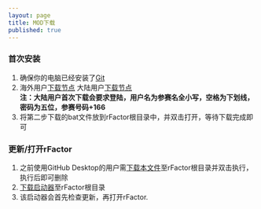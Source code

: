 ```yaml
---
layout: page
title: MOD下载
published: true
---
```

### 首次安装  
1. 确保你的电脑已经安装了[Git](https://git-scm.com/downloads)  
2. 海外用户[下载节点](scripts/OFCR_Downloader.bat)  大陆用户[下载节点](scripts/OFCR_Downloader_CN.bat)  
**注：大陆用户首次下载会要求登陆，用户名为参赛名全小写，空格为下划线，密码为五位，参赛号码+166**  
3. 将第二步下载的bat文件放到rFactor根目录中，并双击打开，等待下载完成即可  

### 更新/打开rFactor  
1. 之前使用GitHub Desktop的用户需[下载本文件](scripts/OFCR_GUI_Transfer.bat)至rFactor根目录并双击执行，执行后即可删除  
2. [下载启动器](scripts/OFCR_Launcher.bat)至rFactor根目录  
3. 该启动器会首先检查更新，再打开rFactor.